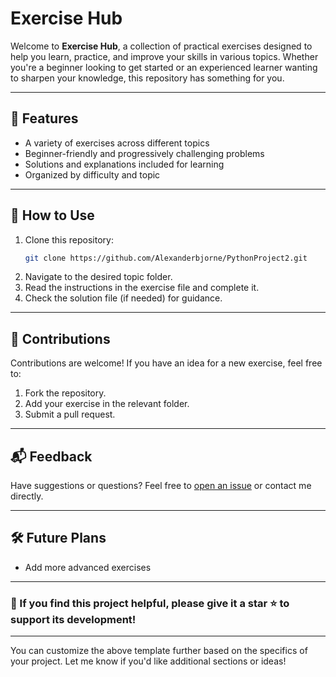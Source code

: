 # Exercise Hub

Welcome to **Exercise Hub**, a collection of practical exercises designed to help you learn, practice, and improve your skills in various topics. Whether you're a beginner looking to get started or an experienced learner wanting to sharpen your knowledge, this repository has something for you.

---

## 🚀 Features

- A variety of exercises across different topics
- Beginner-friendly and progressively challenging problems
- Solutions and explanations included for learning
- Organized by difficulty and topic

---

## 📖 How to Use

1. Clone this repository:
   ```bash
   git clone https://github.com/Alexanderbjorne/PythonProject2.git
   ```
2. Navigate to the desired topic folder.
3. Read the instructions in the exercise file and complete it.
4. Check the solution file (if needed) for guidance.

---

## 🤝 Contributions

Contributions are welcome! If you have an idea for a new exercise, feel free to:

1. Fork the repository.
2. Add your exercise in the relevant folder.
3. Submit a pull request.

---

## 📬 Feedback

Have suggestions or questions? Feel free to [open an issue](https://github.com/alexanderbjorne/PythonProject2/issues) or contact me directly.

---

## 🛠️ Future Plans

- Add more advanced exercises

---

### 🌟 If you find this project helpful, please give it a star ⭐ to support its development!

---

You can customize the above template further based on the specifics of your project. Let me know if you'd like additional sections or ideas!
